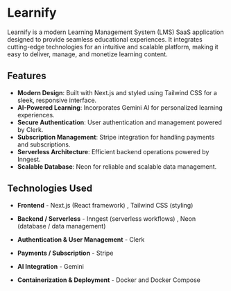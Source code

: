 # Learnify

Learnify is a modern Learning Management System (LMS) SaaS application designed to provide seamless educational experiences. It integrates cutting-edge technologies for an intuitive and scalable platform, making it easy to deliver, manage, and monetize learning content.

## Features

- **Modern Design**: Built with Next.js and styled using Tailwind CSS for a sleek, responsive interface.
- **AI-Powered Learning**: Incorporates Gemini AI for personalized learning experiences.
- **Secure Authentication**: User authentication and management powered by Clerk.
- **Subscription Management**: Stripe integration for handling payments and subscriptions.
- **Serverless Architecture**: Efficient backend operations powered by Inngest.
- **Scalable Database**: Neon for reliable and scalable data management.

## Technologies Used

- **Frontend** - Next.js (React framework) , Tailwind CSS (styling)

- **Backend / Serverless** - Inngest (serverless workflows) , Neon (database / data management)

- **Authentication & User Management** - Clerk

- **Payments / Subscription** - Stripe

- **AI Integration** - Gemini

- **Containerization & Deployment** - Docker and Docker Compose

